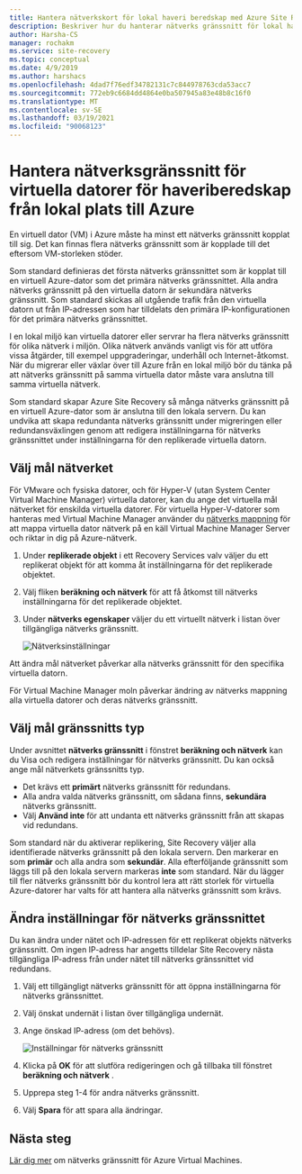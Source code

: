 ```yaml
---
title: Hantera nätverkskort för lokal haveri beredskap med Azure Site Recovery
description: Beskriver hur du hanterar nätverks gränssnitt för lokal haveri beredskap till Azure med Azure Site Recovery
author: Harsha-CS
manager: rochakm
ms.service: site-recovery
ms.topic: conceptual
ms.date: 4/9/2019
ms.author: harshacs
ms.openlocfilehash: 4dad7f76edf34782131c7c844978763cda53acc7
ms.sourcegitcommit: 772eb9c6684dd4864e0ba507945a83e48b8c16f0
ms.translationtype: MT
ms.contentlocale: sv-SE
ms.lasthandoff: 03/19/2021
ms.locfileid: "90068123"
---
```

# <a name="manage-vm-network-interfaces-for-on-premises-disaster-recovery-to-azure"></a>Hantera nätverksgränssnitt för virtuella datorer för haveriberedskap från lokal plats till Azure

En virtuell dator (VM) i Azure måste ha minst ett nätverks gränssnitt kopplat till sig. Det kan finnas flera nätverks gränssnitt som är kopplade till det eftersom VM-storleken stöder.

Som standard definieras det första nätverks gränssnittet som är kopplat till en virtuell Azure-dator som det primära nätverks gränssnittet. Alla andra nätverks gränssnitt på den virtuella datorn är sekundära nätverks gränssnitt. Som standard skickas all utgående trafik från den virtuella datorn ut från IP-adressen som har tilldelats den primära IP-konfigurationen för det primära nätverks gränssnittet.

I en lokal miljö kan virtuella datorer eller servrar ha flera nätverks gränssnitt för olika nätverk i miljön. Olika nätverk används vanligt vis för att utföra vissa åtgärder, till exempel uppgraderingar, underhåll och Internet-åtkomst. När du migrerar eller växlar över till Azure från en lokal miljö bör du tänka på att nätverks gränssnitt på samma virtuella dator måste vara anslutna till samma virtuella nätverk.

Som standard skapar Azure Site Recovery så många nätverks gränssnitt på en virtuell Azure-dator som är anslutna till den lokala servern. Du kan undvika att skapa redundanta nätverks gränssnitt under migreringen eller redundansväxlingen genom att redigera inställningarna för nätverks gränssnittet under inställningarna för den replikerade virtuella datorn.

## <a name="select-the-target-network"></a>Välj mål nätverket

För VMware och fysiska datorer, och för Hyper-V (utan System Center Virtual Machine Manager) virtuella datorer, kan du ange det virtuella mål nätverket för enskilda virtuella datorer. För virtuella Hyper-V-datorer som hanteras med Virtual Machine Manager använder du [nätverks mappning](./hyper-v-vmm-network-mapping.md) för att mappa virtuella dator nätverk på en käll Virtual Machine Manager Server och riktar in dig på Azure-nätverk.

1. Under **replikerade objekt** i ett Recovery Services valv väljer du ett replikerat objekt för att komma åt inställningarna för det replikerade objektet.

2. Välj fliken **beräkning och nätverk** för att få åtkomst till nätverks inställningarna för det replikerade objektet.

3. Under **nätverks egenskaper** väljer du ett virtuellt nätverk i listan över tillgängliga nätverks gränssnitt.

    ![Nätverksinställningar](./media/site-recovery-manage-network-interfaces-on-premises-to-azure/compute-and-network.png)

Att ändra mål nätverket påverkar alla nätverks gränssnitt för den specifika virtuella datorn.

För Virtual Machine Manager moln påverkar ändring av nätverks mappning alla virtuella datorer och deras nätverks gränssnitt.

## <a name="select-the-target-interface-type"></a>Välj mål gränssnitts typ

Under avsnittet **nätverks gränssnitt** i fönstret **beräkning och nätverk** kan du Visa och redigera inställningar för nätverks gränssnitt. Du kan också ange mål nätverkets gränssnitts typ.

- Det krävs ett **primärt** nätverks gränssnitt för redundans.
- Alla andra valda nätverks gränssnitt, om sådana finns, **sekundära** nätverks gränssnitt.
- Välj **Använd inte** för att undanta ett nätverks gränssnitt från att skapas vid redundans.

Som standard när du aktiverar replikering, Site Recovery väljer alla identifierade nätverks gränssnitt på den lokala servern. Den markerar en som **primär** och alla andra som **sekundär**. Alla efterföljande gränssnitt som läggs till på den lokala servern markeras **inte** som standard. När du lägger till fler nätverks gränssnitt bör du kontrol lera att rätt storlek för virtuella Azure-datorer har valts för att hantera alla nätverks gränssnitt som krävs.

## <a name="modify-network-interface-settings"></a>Ändra inställningar för nätverks gränssnittet

Du kan ändra under nätet och IP-adressen för ett replikerat objekts nätverks gränssnitt. Om ingen IP-adress har angetts tilldelar Site Recovery nästa tillgängliga IP-adress från under nätet till nätverks gränssnittet vid redundans.

1. Välj ett tillgängligt nätverks gränssnitt för att öppna inställningarna för nätverks gränssnittet.

2. Välj önskat undernät i listan över tillgängliga undernät.

3. Ange önskad IP-adress (om det behövs).

    ![Inställningar för nätverks gränssnitt](./media/site-recovery-manage-network-interfaces-on-premises-to-azure/network-interface-settings.png)

4. Klicka på **OK** för att slutföra redigeringen och gå tillbaka till fönstret **beräkning och nätverk** .

5. Upprepa steg 1-4 för andra nätverks gränssnitt.

6. Välj **Spara** för att spara alla ändringar.

## <a name="next-steps"></a>Nästa steg
  [Lär dig mer](../virtual-network/virtual-network-network-interface-vm.md) om nätverks gränssnitt för Azure Virtual Machines.
